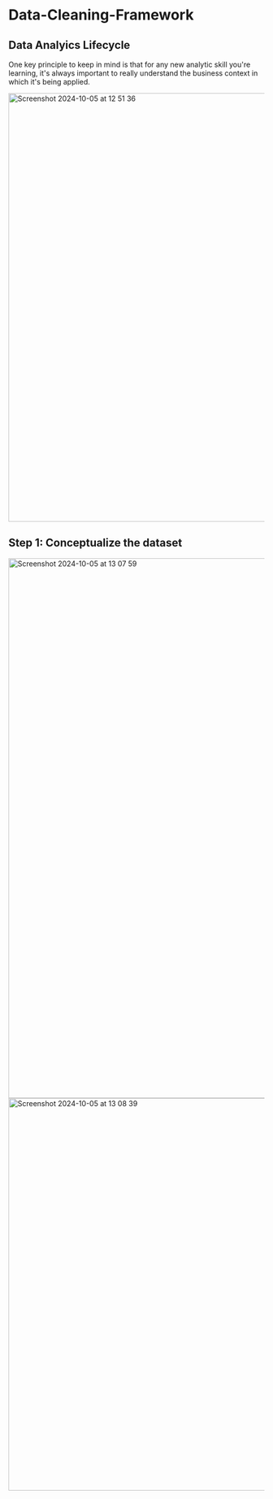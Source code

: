 # Data-Cleaning-Framework

## Data Analyics Lifecycle

One key principle to keep in mind is that for any new analytic skill you're learning, it's always important to really understand the business context in which it's being applied. 

<img width="843" alt="Screenshot 2024-10-05 at 12 51 36" src="https://github.com/user-attachments/assets/fe9aafe6-fcfa-44d6-b50a-b47bef2b461b">


## Step 1: Conceptualize the dataset

<img width="1062" alt="Screenshot 2024-10-05 at 13 07 59" src="https://github.com/user-attachments/assets/9af34b36-b8b6-4c49-a993-077c363e4c11">

<img width="772" alt="Screenshot 2024-10-05 at 13 08 39" src="https://github.com/user-attachments/assets/a3d1e434-a5dc-481f-8a4f-5663fe5332af">
